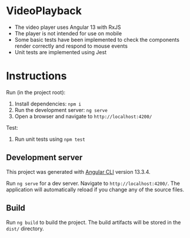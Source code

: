 # VideoPlayback

- The video player uses Angular 13 with RxJS
- The player is not intended for use on mobile
- Some basic tests have been implemented to check the components render correctly and respond to mouse events
- Unit tests are implemented using Jest

# Instructions

Run (in the project root): 
1. Install dependencies: `npm i`
2. Run the development server: `ng serve`
3. Open a browser and navigate to `http://localhost:4200/`

Test:
1. Run unit tests using `npm test`

## Development server

This project was generated with [Angular CLI](https://github.com/angular/angular-cli) version 13.3.4.

Run `ng serve` for a dev server. Navigate to `http://localhost:4200/`. The application will automatically reload if you change any of the source files.

## Build

Run `ng build` to build the project. The build artifacts will be stored in the `dist/` directory.
